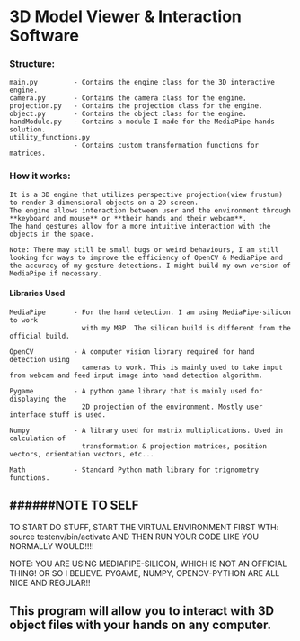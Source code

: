# 3D Model Viewer & Interaction Software

### Structure:
    main.py         - Contains the engine class for the 3D interactive engine.
    camera.py       - Contains the camera class for the engine.
    projection.py   - Contains the projection class for the engine.
    object.py       - Contains the object class for the engine.
    handModule.py   - Contains a module I made for the MediaPipe hands solution. 
    utility_functions.py
                    - Contains custom transformation functions for matrices.

### How it works:
    It is a 3D engine that utilizes perspective projection(view frustum) to render 3 dimensional objects on a 2D screen.
    The engine allows interaction between user and the environment through **keyboard and mouse** or **their hands and their webcam**. 
    The hand gestures allow for a more intuitive interaction with the objects in the space. 

    Note: There may still be small bugs or weird behaviours, I am still looking for ways to improve the efficiency of OpenCV & MediaPipe and the accuracy of my gesture detections. I might build my own version of MediaPipe if necessary.

#### Libraries Used
    MediaPipe       - For the hand detection. I am using MediaPipe-silicon to work 
                      with my MBP. The silicon build is different from the official build.
    
    OpenCV          - A computer vision library required for hand detection using
                      cameras to work. This is mainly used to take input from webcam and feed input image into hand detection algorithm.

    Pygame          - A python game library that is mainly used for displaying the 
                      2D projection of the environment. Mostly user interface stuff is used.
    
    Numpy           - A library used for matrix multiplications. Used in calculation of
                      transformation & projection matrices, position vectors, orientation vectors, etc...
    
    Math            - Standard Python math library for trignometry functions.


######NOTE TO SELF
----

TO START DO STUFF, START THE VIRTUAL ENVIRONMENT FIRST WTH:
source testenv/bin/activate
AND THEN RUN YOUR CODE LIKE YOU NORMALLY WOULD!!!!

NOTE: YOU ARE USING MEDIAPIPE-SILICON, WHICH IS NOT AN OFFICIAL THING! OR SO I BELIEVE.
PYGAME, NUMPY, OPENCV-PYTHON ARE ALL NICE AND REGULAR!!
 
This program will allow you to interact with 3D object files with your hands on any computer.
----